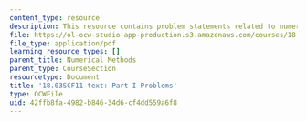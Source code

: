 ```yaml
---
content_type: resource
description: This resource contains problem statements related to numerical methods.
file: https://ol-ocw-studio-app-production.s3.amazonaws.com/courses/18-03sc-differential-equations-fall-2011/42ffb8fa4982b84634d6cf4dd559a6f8_MIT18_03SCF11_ps1_s3q.pdf
file_type: application/pdf
learning_resource_types: []
parent_title: Numerical Methods
parent_type: CourseSection
resourcetype: Document
title: '18.03SCF11 text: Part I Problems'
type: OCWFile
uid: 42ffb8fa-4982-b846-34d6-cf4dd559a6f8
---
```

